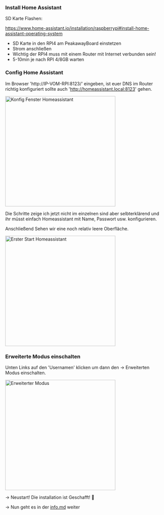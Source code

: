 ### Install Home Assistant ### 

SD Karte Flashen:

https://www.home-assistant.io/installation/raspberrypi#install-home-assistant-operating-system

- SD Karte in den RPI4 am PeakawayBoard einstetzen
- Strom anschließen
- Wichtig der RPI4 muss mit einem Router mit Internet verbunden sein!
- 5-10min je nach RPI 4/8GB warten

### Config Home Assistant ### 

Im Browser 'http://IP-VOM-RPI:8123/' eingeben, ist euer DNS im Router richtig konfiguriert sollte auch 'http://homeassistant.local:8123' gehen.

<img width="350" alt="Konfig Fenster Homeassistant" src="assets/377777963-13886d0d-30d3-4d62-821f-5db632fde90d.png">

Die Schritte zeige ich jetzt nicht im einzelnen sind aber selbterklärend und ihr müsst einfach Homeassistant mit Name, Passwort usw. konfigurieren.

Anschließend Sehen wir eine noch relativ leere Oberfläche.

<img width="350" alt="Erster Start Homeassistant" src="assets/377779266-6ce55e0e-9ff7-4df2-9c88-53bf6e7bb89c.png">


### Erweiterte Modus einschalten

Unten Links auf den 'Usernamen' klicken um dann den -> Erweiterten Modus einschalten.

<img width="350" alt="Erweiterter Modus" src="assets/377796060-22ff2178-28d7-4c6b-86b3-a63f1ed0face.png">


-> Neustart! Die installation ist Geschafft! 🥳

-> Nun geht es in der [info.md](./info.md) weiter
